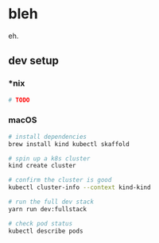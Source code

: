 # bleh

eh.

## dev setup

### \*nix

```sh
# TODO
```

### macOS

```sh
# install dependencies
brew install kind kubectl skaffold

# spin up a k8s cluster
kind create cluster

# confirm the cluster is good
kubectl cluster-info --context kind-kind

# run the full dev stack
yarn run dev:fullstack

# check pod status
kubectl describe pods
```
